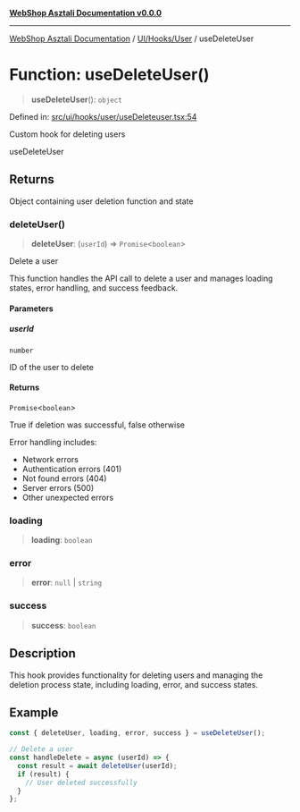 [**WebShop Asztali Documentation v0.0.0**](../../../../README.md)

***

[WebShop Asztali Documentation](../../../../modules.md) / [UI/Hooks/User](../README-2.md) / useDeleteUser

# Function: useDeleteUser()

> **useDeleteUser**(): `object`

Defined in: [src/ui/hooks/user/useDeleteuser.tsx:54](https://github.com/yourusername/webshop_asztali/blob/966ac422304bbbe6308f4e6c123a88355a82fe82/src/ui/hooks/user/useDeleteuser.tsx#L54)

Custom hook for deleting users

 useDeleteUser

## Returns

Object containing user deletion function and state

### deleteUser()

> **deleteUser**: (`userId`) => `Promise`\<`boolean`\>

Delete a user

This function handles the API call to delete a user and manages
loading states, error handling, and success feedback.

#### Parameters

##### userId

`number`

ID of the user to delete

#### Returns

`Promise`\<`boolean`\>

True if deletion was successful, false otherwise

Error handling includes:
- Network errors
- Authentication errors (401)
- Not found errors (404)
- Server errors (500)
- Other unexpected errors

### loading

> **loading**: `boolean`

### error

> **error**: `null` \| `string`

### success

> **success**: `boolean`

## Description

This hook provides functionality for deleting users and managing
the deletion process state, including loading, error, and success states.

## Example

```ts
const { deleteUser, loading, error, success } = useDeleteUser();

// Delete a user
const handleDelete = async (userId) => {
  const result = await deleteUser(userId);
  if (result) {
    // User deleted successfully
  }
};
```
